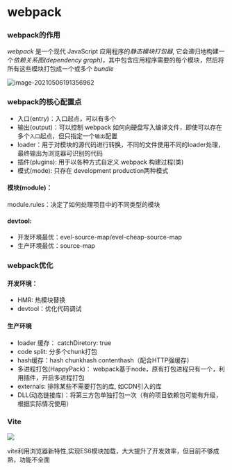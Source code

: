 # webpack

### webpack的作用

*webpack* 是一个现代 JavaScript 应用程序的*静态模块打包器*, 它会递归地构建一个*依赖关系图(dependency graph)*，其中包含应用程序需要的每个模块，然后将所有这些模块打包成一个或多个 *bundle*

![image-20210506191356962](E:\blog\image\webpack.png)

### webpack的核心配置点

- 入口(entry)：入口起点，可以有多个
- 输出(output)：可以控制 webpack 如何向硬盘写入编译文件，即使可以存在多个`入口`起点，但只指定一个`输出`配置
- loader：用于对模块的源代码进行转换，不同的文件使用不同的loader处理，最终输出为浏览器可识别的代码
- 插件(plugins): 用于以各种方式自定义 webpack 构建过程(类)
- 模式(mode): 只存在 development  production两种模式

#### 模块(module)：

module.rules：决定了如何处理项目中的不同类型的模块

#### devtool:  

- 开发环境最优：evel-source-map/evel-cheap-source-map
- 生产环境最优：source-map

### webpack优化

#### 开发环境：

- HMR:  热模块替换
- devtool：优化代码调试

#### 生产环境

- loader 缓存： catchDiretory: true
- code split:  分多个chunk打包
- hash缓存：hash chunkhash  contenthash（配合HTTP强缓存）
- 多进程打包(HappyPack)： webpack基于node，原有打包进程只有一个，利用插件，开启多进程打包
- externals: 排除某些不需要打包的库, 如CDN引入的库
- DLL(动态链接库)：将第三方包单独打包一次（有的项目依赖包可能有升级，根据实际情况使用）

### Vite 

![](E:\blog\image\vite.png)

vite利用浏览器新特性,实现ES6模块加载，大大提升了开发效率，但目前不够成熟，功能不全面